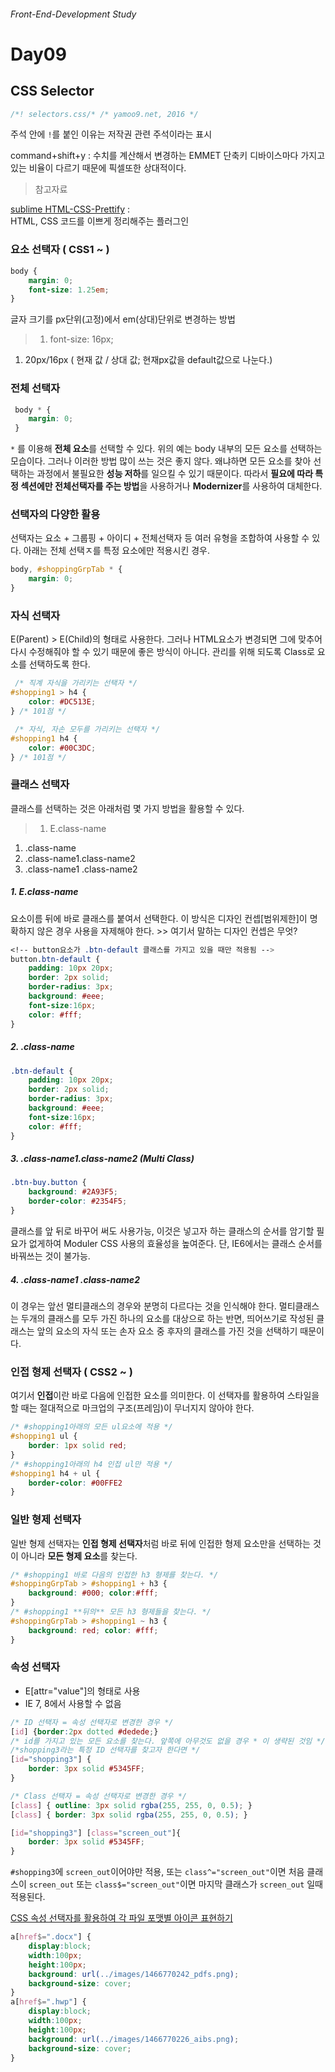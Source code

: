 ###### Front-End-Development Study

# Day09
## CSS Selector

```css
/*! selectors.css/* /* yamoo9.net, 2016 */ 
```
주석 안에 `!`를 붙인 이유는 저작권 관련 주석이라는 표시

command+shift+y : 수치를 계산해서 변경하는 EMMET 단축키
디바이스마다 가지고 있는 비율이 다르기 때문에 픽셀또한 상대적이다. 

>참고자료 
>
[sublime HTML-CSS-Prettify](https://github.com/victorporof/Sublime-HTMLPrettify) :  
HTML, CSS 코드를 이쁘게 정리해주는 플러그인

### 요소 선택자 ( CSS1 ~ )

```css
body {
	margin: 0;
	font-size: 1.25em;
}
```
글자 크기를 px단위(고정)에서 em(상대)단위로 변경하는 방법
>1. font-size: 16px;
1. 20px/16px ( 현재 값 / 상대 값; 현재px값을 default값으로 나눈다.)

### 전체 선택자
```css
 body * {
 	margin: 0;
 }
 ```
 `*` 를 이용해 **전체 요소**를 선택할 수 있다. 위의 예는 body 내부의 모든 요소를 선택하는 모습이다. 그러나 이러한 방법 많이 쓰는 것은 좋지 않다. 왜냐하면 모든 요소를 찾아 선택하는 과정에서 불필요한 **성능 저하**를 일으킬 수 있기 때문이다. 따라서 **필요에 따라 특정 섹션에만 전체선택자를 주는 방법**을 사용하거나 **Modernizer**를 사용하여 대체한다.

### 선택자의 다양한 활용
선택자는 요소 + 그룹핑 + 아이디 + 전체선택자 등 여러 유형을 조합하여 사용할 수 있다. 아래는 전체 선택ㅈ를 특정 요소에만 적용시킨 경우.
```css
body, #shoppingGrpTab * {
	margin: 0;
}
```

### 자식 선택자
E(Parent) > E(Child)의 형태로 사용한다. 그러나 HTML요소가 변경되면 그에 맞추어 다시 수정해줘야 할 수 있기 때문에 좋은 방식이 아니다. 관리를 위해 되도록 Class로 요소를 선택하도록 한다.

```css
 /* 직계 자식을 가리키는 선택자 */
#shopping1 > h4 {
	color: #DC513E;
} /* 101점 */
```

```css
 /* 자식, 자손 모두를 가리키는 선택자 */
#shopping1 h4 {
	color: #00C3DC;
} /* 101점 */
```

### 클래스 선택자
클래스를 선택하는 것은 아래처럼 몇 가지 방법을 활용할 수 있다.
>1. E.class-name
1. .class-name
1. .class-name1.class-name2
1. .class-name1 .class-name2

##### 1. E.class-name 
요소이름 뒤에 바로 클래스를 붙여서 선택한다. 이 방식은 디자인 컨셉[범위제한]이 명확하지 않은 경우 사용을 자제해야 한다. >> 여기서 말하는 디자인 컨셉은 무엇?

```css
<!-- button요소가 .btn-default 클래스를 가지고 있을 때만 적용됨 -->
button.btn-default {
	padding: 10px 20px;
	border: 2px solid;
	border-radius: 3px;
	background: #eee;
	font-size:16px;
	color: #fff;
}
```

##### 2. .class-name
```css
.btn-default {
	padding: 10px 20px;
	border: 2px solid;
	border-radius: 3px;
	background: #eee;
	font-size:16px;
	color: #fff;
}
```

##### 3. .class-name1.class-name2 (Multi Class)
```css
.btn-buy.button {
	background: #2A93F5;
	border-color: #2354F5;
}
```
클래스를 앞 뒤로 바꾸어 써도 사용가능, 이것은 넣고자 하는 클래스의 순서를 암기할 필요가 없게하여 Moduler CSS 사용의 효율성을 높여준다. 단, IE6에서는 클래스 순서를 바꿔쓰는 것이 불가능.

##### 4. .class-name1 .class-name2
이 경우는 앞선 멀티클래스의 경우와 분명히 다르다는 것을 인식해야 한다.
멀티클래스는 두개의 클래스를 모두 가진 하나의 요소를 대상으로 하는 반면, 띄어쓰기로 작성된 클래스는 앞의 요소의 자식 또는 손자 요소 중 후자의 클래스를 가진 것을 선택하기 때문이다.


### 인접 형제 선택자 ( CSS2 ~ )
여기서 **인접**이란 바로 다음에 인접한 요소를 의미한다. 이 선택자를 활용하여 스타일을 할 때는 절대적으로 마크업의 구조(프레임)이 무너지지 않아야 한다.

```css
/* #shopping1아래의 모든 ul요소에 적용 */
#shopping1 ul {
	border: 1px solid red;
}
/* #shopping1아래의 h4 인접 ul만 적용 */
#shopping1 h4 + ul {
	border-color: #00FFE2
}
```

### 일반 형제 선택자
일반 형제 선택자는 **인접 형제 선택자**처럼 바로 뒤에 인접한 형제 요소만을 선택하는 것이 아니라 **모든 형제 요소**를 찾는다.

```css
/* #shopping1 바로 다음의 인접한 h3 형제를 찾는다. */
#shoppingGrpTab > #shopping1 + h3 {
	background: #000; color:#fff;
} 
/* #shopping1 **뒤의** 모든 h3 형제들을 찾는다. */
#shoppingGrpTab > #shopping1 ~ h3 {
	background: red; color: #fff;
}
```

### 속성 선택자
- E[attr="value"]의 형태로 사용
- IE 7, 8에서 사용할 수 없음

```css
/* ID 선택자 = 속성 선택자로 변경한 경우 */
[id] {border:2px dotted #dedede;} 
/* id를 가지고 있는 모든 요소를 찾는다. 앞쪽에 아무것도 없을 경우 * 이 생략된 것임 */
/*shopping3라는 특정 ID 선택자를 찾고자 한다면 */
[id="shopping3"] {
	border: 3px solid #5345FF;
}
```

```css
/* Class 선택자 = 속성 선택자로 변경한 경우 */
[class] { outline: 3px solid rgba(255, 255, 0, 0.5); }
[class] { border: 3px solid rgba(255, 255, 0, 0.5); }
```

```css
[id="shopping3"] [class="screen_out"]{
	border: 3px solid #5345FF;
} 
```
`#shopping3`에 `screen_out`이어야만 적용, 또는 `class^="screen_out"`이면 처음 클래스이 `screen_out` 또는 `class$="screen_out"`이면 마지막 클래스가 `screen_out` 일때 적용된다.


[CSS 속성 선택자를 활용하여 각 파일 포맷별 아이콘 표현하기](http://)
```css
a[href$=".docx"] {
	display:block; 
	width:100px; 
	height:100px; 
	background: url(../images/1466770242_pdfs.png);
	background-size: cover;
}
a[href$=".hwp"] {
	display:block; 
	width:100px; 
	height:100px; 
	background: url(../images/1466770226_aibs.png);
	background-size: cover;
}
```